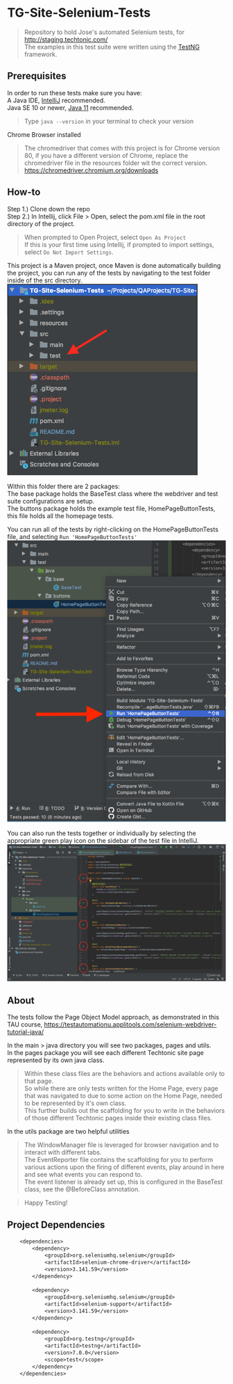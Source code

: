 # TG-Site-Selenium-Tests

> Repository to hold Jose's automated Selenium tests, for http://staging.techtonic.com/  
> The examples in this test suite were written using the [TestNG](https://testng.org/doc/) framework.  

## Prerequisites
In order to run these tests make sure you have:  
A Java IDE, [IntelliJ](https://www.jetbrains.com/idea/) recommended.  
Java SE 10 or newer, [Java 11](https://www.oracle.com/java/technologies/javase-jdk11-downloads.html) recommended.  
> Type `java --version` in your terminal to check your version

Chrome Browser installed
> The chromedriver that comes with this project is for Chrome version 80, if you have a different version of Chrome, replace the chromedriver file in the resources folder wit the correct version.  
> https://chromedriver.chromium.org/downloads 

## How-to
Step 1.) Clone down the repo  
Step 2.) In Intellij, click File > Open, select the pom.xml file in the root directory of the project.  
> When prompted to Open Project, select `Open As Project`  
> If this is your first time using Intellij, if prompted to import settings, select `Do Not Import Settings`.  

This project is a Maven project, once Maven is done automatically building the project, you can run any of the tests by navigating to the test folder inside of the src directory.  
![image](./resources/testFolder.png)  

Within this folder there are 2 packages:  
The base package holds the BaseTest class where the webdriver and test suite configurations are setup.  
The buttons package holds the example test file, HomePageButtonTests, this file holds all the homepage tests.  

You can run all of the tests by right-clicking on the HomePageButtonTests file, and selecting `Run 'HomePageButtonTests'`  
![image](./resources/runAllTests.png)   

You can also run the tests together or individually by selecting the appropriate green play icon on the sidebar of the test file in IntelliJ.  
![image](./resources/buttonTestsFile.png)   

## About
The tests follow the Page Object Model approach, as demonstrated in this TAU course, https://testautomationu.applitools.com/selenium-webdriver-tutorial-java/  

In the main > java directory you will see two packages, pages and utils.  
In the pages package you will see each different Techtonic site page represented by its own java class.  
> Within these class files are the behaviors and actions available only to that page.  
> So while there are only tests written for the Home Page, every page that was navigated to due to some action on the Home Page, needed to be represented by it's own class.  
> This further builds out the scaffolding for you to write in the behaviors of those different Techtonic pages inside their existing class files.

In the utils package are two helpful utilities
> The WindowManager file is leveraged for browser navigation and to interact with different tabs.  
> The EventReporter file contains the scaffolding for you to perform various actions upon the firing of different events, play around in here and see what events you can respond to.  
> The event listener is already set up, this is configured in the BaseTest class, see the @BeforeClass annotation.  

>Happy Testing!

## Project Dependencies
```
    <dependencies>
        <dependency>
            <groupId>org.seleniumhq.selenium</groupId>
            <artifactId>selenium-chrome-driver</artifactId>
            <version>3.141.59</version>
        </dependency>

        <dependency>
            <groupId>org.seleniumhq.selenium</groupId>
            <artifactId>selenium-support</artifactId>
            <version>3.141.59</version>
        </dependency>

        <dependency>
            <groupId>org.testng</groupId>
            <artifactId>testng</artifactId>
            <version>7.0.0</version>
            <scope>test</scope>
        </dependency>
    </dependencies>
   ```
